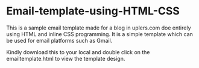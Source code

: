 # Email-template-using-HTML-CSS

This is a sample email template made for a blog in uplers.com doe entirely using HTML and inline CSS programming. 
It is a simple template which can be used for email platforms such as Gmail.

Kindly download this to your local and double click on the emailtemplate.html to view the template design.
